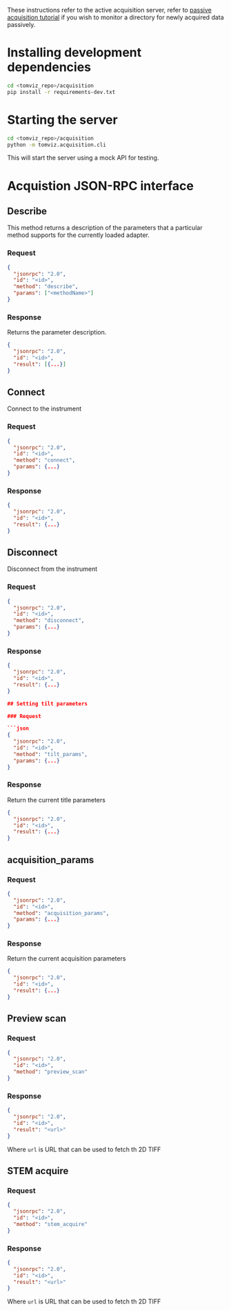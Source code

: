These instructions refer to the active acquisition server, refer to
[passive acquisition tutorial][passive] if you wish to monitor a directory for
newly acquired data passively.

# Installing development dependencies

```bash
cd <tomviz_repo>/acquisition
pip install -r requirements-dev.txt

```

# Starting the server

```bash
cd <tomviz_repo>/acquisition
python -m tomviz.acquisition.cli

```

This will start the server using a mock API for testing.


# Acquistion JSON-RPC interface

## Describe

This method returns a description of the parameters that a particular method
supports for the currently loaded adapter.

### Request

```json
{
  "jsonrpc": "2.0",
  "id": "<id>",
  "method": "describe",
  "params": ["<methodName>"]
}
```

### Response

Returns the parameter description.

```json
{
  "jsonrpc": "2.0",
  "id": "<id>",
  "result": [{...}]
}

```

## Connect

Connect to the instrument

### Request

```json
{
  "jsonrpc": "2.0",
  "id": "<id>",
  "method": "connect",
  "params": {...}
}
```

### Response


```json
{
  "jsonrpc": "2.0",
  "id": "<id>",
  "result": {...}
}

```

## Disconnect

Disconnect from the instrument

### Request

```json
{
  "jsonrpc": "2.0",
  "id": "<id>",
  "method": "disconnect",
  "params": {...}
}
```

### Response


```json
{
  "jsonrpc": "2.0",
  "id": "<id>",
  "result": {...}
}

## Setting tilt parameters

### Request

```json
{
  "jsonrpc": "2.0",
  "id": "<id>",
  "method": "tilt_params",
  "params": {...}
}

```
### Response

Return the current title parameters

```json
{
  "jsonrpc": "2.0",
  "id": "<id>",
  "result": {...}
}

```

## acquisition_params

### Request

```json
{
  "jsonrpc": "2.0",
  "id": "<id>",
  "method": "acquisition_params",
  "params": {...}
}

```
### Response

Return the current acquisition parameters

```json
{
  "jsonrpc": "2.0",
  "id": "<id>",
  "result": {...}
}

```

## Preview scan

### Request

```json
{
  "jsonrpc": "2.0",
  "id": "<id>",
  "method": "preview_scan"
}

```
### Response

```json
{
  "jsonrpc": "2.0",
  "id": "<id>",
  "result": "<url>"
}

```
Where ```url``` is URL that can be used to fetch th 2D TIFF


## STEM acquire

### Request

```json
{
  "jsonrpc": "2.0",
  "id": "<id>",
  "method": "stem_acquire"
}

```
### Response

```json
{
  "jsonrpc": "2.0",
  "id": "<id>",
  "result": "<url>"
}

```
Where ```url``` is URL that can be used to fetch th 2D TIFF

[passive]: https://tomviz.readthedocs.io/en/latest/passive/
